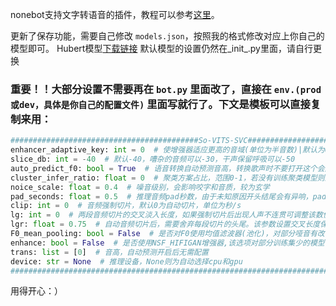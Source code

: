 nonebot支持文字转语音的插件，教程可以参考[这里](https://www.bilibili.com/video/BV1SP41127Ar)。

更新了保存功能，需要自己修改 `models.json`，按照我的格式修改对应上你自己的模型即可。
Hubert模型[下载链接](https://huggingface.co/spaces/zomehwh/sovits-models/blob/main/hubert/checkpoint_best_legacy_500.pt)
默认模型的设置仍然在_init_.py里面，请自行更换
### 重要！！大部分设置不需要再在 `bot.py` 里面改了，直接在 `env.(prod或dev，具体是你自己的配置文件)` 里面写就行了。下文是模板可以直接复制来用：

```python
##########################################So-VITS-SVC#################################################
enhancer_adaptive_key: int = 0  # 使增强器适应更高的音域(单位为半音数)|默认为0
slice_db: int = -40  # 默认-40，嘈杂的音频可以-30，干声保留呼吸可以-50
auto_predict_f0: bool = True  # 语音转换自动预测音高，转换歌声时不要打开这个会严重跑调
cluster_infer_ratio: float = 0  # 聚类方案占比，范围0-1，若没有训练聚类模型则默认0即可
noice_scale: float = 0.4  # 噪音级别，会影响咬字和音质，较为玄学
pad_seconds: float = 0.5  # 推理音频pad秒数，由于未知原因开头结尾会有异响，pad一小段静音段后就不会出现
clip: int = 0  # 音频强制切片，默认0为自动切片，单位为秒/s
lg: int = 0  # 两段音频切片的交叉淡入长度，如果强制切片后出现人声不连贯可调整该数值，如果连贯建议采用默认值0，单位为秒
lgr: float = 0.75  # 自动音频切片后，需要舍弃每段切片的头尾。该参数设置交叉长度保留的比例，范围0-1,左开右闭
F0_mean_pooling: bool = False  # 是否对F0使用均值滤波器(池化)，对部分哑音有改善。注意，启动该选项会导致推理速度下降，默认关闭
enhance: bool = False  # 是否使用NSF_HIFIGAN增强器,该选项对部分训练集少的模型有一定的音质增强效果，但是对训练好的模型有反面效果，默认关闭
trans: list = [0]  # 音高，自动预测开启后无需配置
device: str = None  # 推理设备，None则为自动选择cpu和gpu
####################################################################################################
```

用得开心：）
